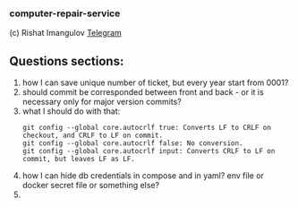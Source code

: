 ### computer-repair-service

(c) Rishat Imangulov [Telegram](https://t.me/Gr40in "Gr40in")

## Questions sections:

1. how I can save unique number of ticket, but every year start from 0001?
2. should commit be corresponded between front and back - or it is necessary only for major version commits?
3. what I should do with that:
   ```
   git config --global core.autocrlf true: Converts LF to CRLF on checkout, and CRLF to LF on commit.
   git config --global core.autocrlf false: No conversion.
   git config --global core.autocrlf input: Converts CRLF to LF on commit, but leaves LF as LF.
   ```
4. how I can hide db credentials in compose and in yaml? env file or docker secret file or something else? 
5. 